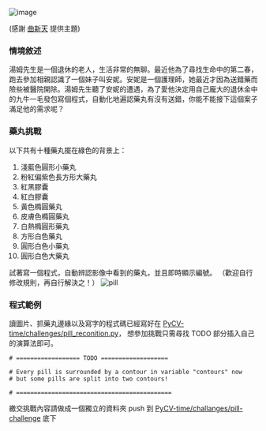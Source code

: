 ![image](https://cloud.githubusercontent.com/assets/7896433/8547656/e15c3412-24f2-11e5-8d88-b1f9cc5a2f52.png)

(感謝 [曲新天](https://github.com/fatcloud/PyCV-time/blob/master/members/Sky%20introduction.pdf) 提供主題)

### 情境敘述

湯姆先生是一個退休的老人，生活非常的無聊。最近他為了尋找生命中的第二春，跑去參加相親認識了一個妹子叫安妮。安妮是一個護理師，她最近才因為送錯藥而險些被醫院開除。湯姆先生聽了安妮的遭遇，為了愛他決定用自己龐大的退休金中的九牛一毛發包寫個程式，自動化地遍認藥丸有沒有送錯，你能不能接下這個案子滿足他的需求呢？


### 藥丸挑戰

以下共有十種藥丸擺在綠色的背景上：

1. 淺藍色圓形小藥丸
2. 粉紅偏紫色長方形大藥丸
3. 紅黑膠囊
4. 紅白膠囊
5. 黃色橢圓藥丸
6. 皮膚色橢圓藥丸
7. 白熱橢圓形藥丸
8. 方形白色藥丸
9. 圓形白色小藥丸
10. 圓形白色大藥丸

試著寫一個程式，自動辨認影像中看到的藥丸，並且即時顯示編號。
（歡迎自行修改規則，再自行解決之！）
![pill](https://cloud.githubusercontent.com/assets/7896433/8550364/b3d8f6e6-2502-11e5-9f23-b1c0f60a4b00.png)


### 程式範例

讀圖片、抓藥丸邊緣以及寫字的程式碼已經寫好在 [PyCV-time/challenges/pill_reconition.py](https://github.com/fatcloud/PyCV-time/blob/master/challanges/pill-challenge/pill_reconition.py)，
想參加挑戰只需尋找 TODO 部分插入自己的演算法即可。

	# ================== TODO ===================
    
    # Every pill is surrounded by a contour in variable "contours" now
    # but some pills are split into two contours!
    
    # ============================================

繳交挑戰內容請做成一個獨立的資料夾 push 到 [PyCV-time/challanges/pill-challenge](https://github.com/fatcloud/PyCV-time/tree/master/challanges/pill-challenge) 底下